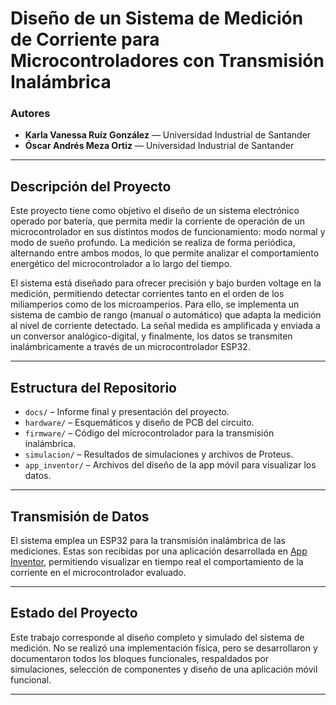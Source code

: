 # Diseño de un Sistema de Medición de Corriente para Microcontroladores con Transmisión Inalámbrica

### Autores
- **Karla Vanessa Ruíz González** — Universidad Industrial de Santander  
- **Óscar Andrés Meza Ortiz** — Universidad Industrial de Santander  

---

## Descripción del Proyecto

Este proyecto tiene como objetivo el diseño de un sistema electrónico operado por batería, que permita medir la corriente de operación de un microcontrolador en sus distintos modos de funcionamiento: modo normal y modo de sueño profundo. La medición se realiza de forma periódica, alternando entre ambos modos, lo que permite analizar el comportamiento energético del microcontrolador a lo largo del tiempo.

El sistema está diseñado para ofrecer precisión y bajo burden voltage en la medición, permitiendo detectar corrientes tanto en el orden de los miliamperios como de los microamperios. Para ello, se implementa un sistema de cambio de rango (manual o automático) que adapta la medición al nivel de corriente detectado. La señal medida es amplificada y enviada a un conversor analógico-digital, y finalmente, los datos se transmiten inalámbricamente a través de un microcontrolador ESP32.

---

## Estructura del Repositorio

- `docs/` – Informe final y presentación del proyecto.
- `hardware/` – Esquemáticos y diseño de PCB del circuito.
- `firmware/` – Código del microcontrolador para la transmisión inalámbrica.
- `simulacion/` – Resultados de simulaciones y archivos de Proteus.
- `app_inventor/` – Archivos del diseño de la app móvil para visualizar los datos.

---

## Transmisión de Datos

El sistema emplea un ESP32 para la transmisión inalámbrica de las mediciones. Estas son recibidas por una aplicación desarrollada en [App Inventor](https://appinventor.mit.edu/), permitiendo visualizar en tiempo real el comportamiento de la corriente en el microcontrolador evaluado.

---

## Estado del Proyecto

Este trabajo corresponde al diseño completo y simulado del sistema de medición. No se realizó una implementación física, pero se desarrollaron y documentaron todos los bloques funcionales, respaldados por simulaciones, selección de componentes y diseño de una aplicación móvil funcional.

---

